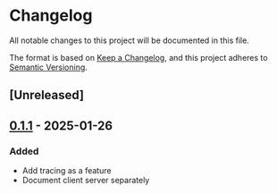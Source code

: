# Changelog

All notable changes to this project will be documented in this file.

The format is based on [Keep a Changelog](https://keepachangelog.com/en/1.0.0/),
and this project adheres to [Semantic Versioning](https://semver.org/spec/v2.0.0.html).

## [Unreleased]

## [0.1.1](https://github.com/girstenbrei/miltr/compare/miltr-utils-v0.1.0...miltr-utils-v0.1.1) - 2025-01-26

### Added

- Add tracing as a feature
- Document client server separately
